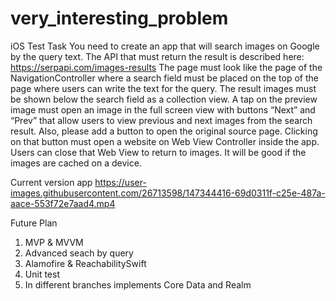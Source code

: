 # very_interesting_problem
iOS Test Task
You need to create an app that will search images on Google by the query text.
The API that must return the result is described here: https://serpapi.com/images-results
The page must look like the page of the NavigationController where a search field must be placed on the top of the page where users can write the text for the query. The result images must be shown below the search field as a collection view.
A tap on the preview image must open an image in the full screen view with buttons “Next” and “Prev” that allow users to view previous and next images from the search result. Also, please add a button to open the original source page. Clicking on that button must open a website on Web View Controller inside the app. Users can close that Web View to return to images.
It will be good if the images are cached on a device.

Current version app
https://user-images.githubusercontent.com/26713598/147344416-69d0311f-c25e-487a-aace-553f72e7aad4.mp4

Future Plan
1. MVP & MVVM
2. Advanced seach by query
3. Alamofire & ReachabilitySwift
4. Unit test
5. In different branches implements Core Data and Realm
